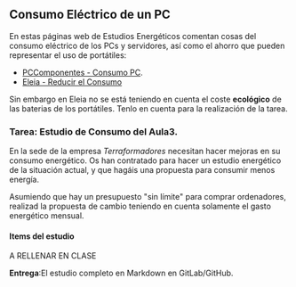 ## Consumo Eléctrico de un PC 

En estas páginas web de Estudios Energéticos comentan cosas del consumo eléctrico 
de los PCs y servidores, así como el ahorro que pueden representar el uso de portátiles:

- [PCComponentes - Consumo PC](https://www.pccomponentes.com/consumo-pc).
- [Eleia - Reducir el Consumo](https://eleiaenergia.com/como-reducir-el-consumo-de-servidores-y-equipos-informaticos-en-un-negocio/)

Sin embargo en Eleia no se está teniendo en cuenta el coste **ecológico** de las baterias de los portátiles. Tenlo en cuenta para la realización de la tarea.


### Tarea: Estudio de Consumo del Aula3.

En la sede de la empresa *Terraformadores* necesitan hacer mejoras en su consumo energético. Os han contratado
para hacer un estudio energético de la situación actual, y que hagáis una propuesta para consumir menos energía.

Asumiendo que hay un presupuesto "sin límite" para comprar ordenadores, realizad la propuesta de cambio teniendo en cuenta solamente el gasto energético mensual.

#### Items del estudio

A RELLENAR EN CLASE


**Entrega**:El estudio completo en Markdown en GitLab/GitHub.
